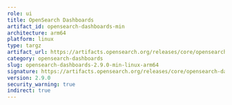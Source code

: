 ```yaml
---
role: ui
title: OpenSearch Dashboards
artifact_id: opensearch-dashboards-min
architecture: arm64
platform: linux
type: targz
artifact_url: https://artifacts.opensearch.org/releases/core/opensearch-dashboards/2.9.0/opensearch-dashboards-min-2.9.0-linux-arm64.tar.gz
category: opensearch-dashboards
slug: opensearch-dashboards-2.9.0-min-linux-arm64
signature: https://artifacts.opensearch.org/releases/core/opensearch-dashboards/2.9.0/opensearch-dashboards-min-2.9.0-linux-arm64.tar.gz.sig
version: 2.9.0
security_warning: true
indirect: true
---
```

